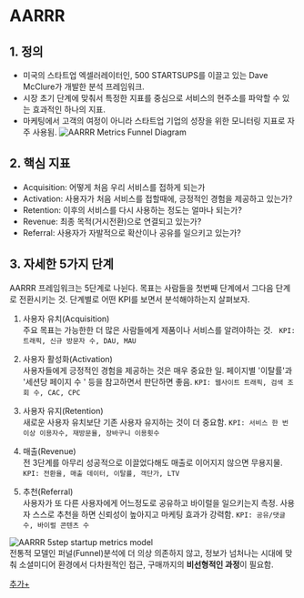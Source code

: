 # AARRR

## 1. 정의
- 미국의 스타트업 엑셀러레이터인, 500 STARTSUPS를 이끌고 있는 Dave McClure가 개발한 분석 프레임워크.
- 시장 초기 단계에 맞춰서 특정한 지표를 중심으로 서비스의 현주소를 파악할 수 있는 효과적인 하나의 지표.
- 마케팅에서 고객의 여정이 아니라 스타트업 기업의 성장을 위한 모니터링 지표로 자주 사용됨.
![AARRR Metrics Funnel Diagram](https://www.maybugs.com/news/photo/201807/621201_479830_1432.jpg)

## 2. 핵심 지표
- Acquisition: 어떻게 처음 우리 서비스를 접하게 되는가
- Activation: 사용자가 처음 서비스를 접할때에, 긍정적인 경험을 제공하고 있는가?
- Retention: 이후의 서비스를 다시 사용하는 정도는 얼마나 되는가?
- Revenue: 최종 목적(거시전환)으로 연결되고 있는가?
- Referral: 사용자가 자발적으로 확산이나 공유를 일으키고 있는가?

## 3. 자세한 5가지 단계
AARRR 프레임워크는 5단계로 나뉜다. 목표는 사람들을 첫번째 단계에서 그다음 단계로 전환시키는 것. 단계별로 어떤 KPI를 보면서 분석해야하는지 살펴보자.

 1. 사용자 유치(Acquisition)  
 주요 목표는 가능한한 더 많은 사람들에게 제품이나 서비스를 알려야하는 것.
` KPI: 트래픽, 신규 방문자 수, DAU, MAU`
 
 2. 사용자 활성화(Activation)  
사용자들에게 긍정적인 경험을 제공하는 것은 매우 중요한 일.
페이지별 '이탈률'과 '세션당 페이지 수 ' 등을 참고하면서 판단하면 좋음.
 `KPI: 웹사이트 트래픽, 검색 조회 수, CAC, CPC`

 3. 사용자 유지(Retention)  
 새로운 사용자 유치보단 기존 사용자 유지하는 것이 더 중요함.
 `KPI: 서비스 한 번 이상 이용자수, 재방문율, 장바구니 이용횟수`

 4. 매출(Revenue)  
전 3단계를 아무리 성공적으로 이끌었다해도 매출로 이어지지 않으면 무용지물.
`KPI: 전환율, 매출 데이터, 이탈률, 객단가, LTV`
 
 5. 추천(Referral)  
사용자가 또 다른 사용자에게 어느정도로 공유하고 바이럴을 일으키는지 측정.
사용자 스스로 추천을 하면 신뢰성이 높아지고 마케팅 효과가 강력함.
`KPI: 공유/댓글 수, 바이럴 콘텐츠 수`  
 
 ![AARRR 5step startup metrics model](https://i0.wp.com/entrench-consulting.com/wp-content/uploads/2017/11/aarrr-500hats.jpg?w=734&ssl=1)  
전통적 모델인 퍼널(Funnel)분석에 더 의상 의존하지 않고,  정보가 넘처나는 시대에 맞춰 소셜미디어 환경에서 다차원적인 접근, 구매까지의 **비선형적인 과정**이 필요함.

[추가+](http://blog.bizspring.co.kr/25984)
